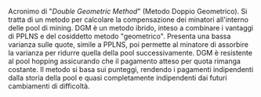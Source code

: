 Acronimo di "*Double Geometric Method*" (Metodo Doppio Geometrico). Si tratta di un metodo per calcolare la compensazione dei minatori all'interno delle pool di mining. DGM è un metodo ibrido, inteso a combinare i vantaggi di PPLNS e del cosiddetto metodo "geometrico". Presenta una bassa varianza sulle quote, simile a PPLNS, poi permette al minatore di assorbire la varianza per ridurre quella della pool successivamente. DGM è resistente al pool hopping assicurando che il pagamento atteso per quota rimanga costante. Il metodo si basa sui punteggi, rendendo i pagamenti indipendenti dalla storia della pool e quasi completamente indipendenti dai futuri cambiamenti di difficoltà.